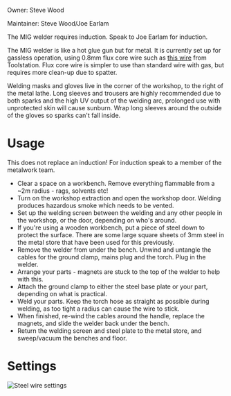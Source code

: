 Owner: Steve Wood

Maintainer: Steve Wood/Joe Earlam

The MIG welder requires induction. Speak to Joe Earlam for induction.

The MIG welder is like a hot glue gun but for metal. It is currently set up for gassless operation, using 0.8mm flux core wire such as [this wire](https://www.toolstation.com/shop/p13760) from Toolstation. Flux core wire is simpler to use than standard wire with gas, but requires more clean-up due to spatter.

Welding masks and gloves live in the corner of the workshop, to the right of the metal lathe. Long sleeves and trousers are highly recommended due to both sparks and the high UV output of the welding arc, prolonged use with unprotected skin will cause sunburn. Wrap long sleeves around the outside of the gloves so sparks can't fall inside.

# Usage

This does not replace an induction! For induction speak to a member of the metalwork team.

* Clear a space on a workbench. Remove everything flammable from a ~2m radius - rags, solvents etc!
* Turn on the workshop extraction and open the workshop door. Welding produces hazardous smoke which needs to be vented.
* Set up the welding screen between the welding and any other people in the workshop, or the door, depending on who's around.
* If you're using a wooden workbench, put a piece of steel down to protect the surface. There are some large square sheets of 3mm steel in the metal store that have been used for this previously.
* Remove the welder from under the bench. Unwind and untangle the cables for the ground clamp, mains plug and the torch. Plug in the welder.
* Arrange your parts - magnets are stuck to the top of the welder to help with this.
* Attach the ground clamp to either the steel base plate or your part, depending on what is practical.
* Weld your parts. Keep the torch hose as straight as possible during welding, as too tight a radius can cause the wire to stick.
* When finished, re-wind the cables around the handle, replace the magnets, and slide the welder back under the bench.
* Return the welding screen and steel plate to the metal store, and sweep/vacuum the benches and floor.

# Settings

![Steel wire settings](http://imgur.com/6VRcvI9l.png)